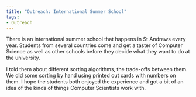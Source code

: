 ```yaml
---
title: "Outreach: International Summer School"
tags:
- Outreach
---
```


There is an international summer school that happens in St Andrews every year.
Students from several countries come and get a taster of Computer Science as well as other schools before they decide what they want to do at the university.

I told them about different sorting algorithms, the trade-offs between them.
We did some sorting by hand using printed out cards with numbers on them.
I hope the students both enjoyed the experience and got a bit of an idea of the kinds of things Computer Scientists work with.
